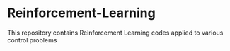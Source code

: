 # Reinforcement-Learning
This repository contains Reinforcement Learning codes applied to various control problems
